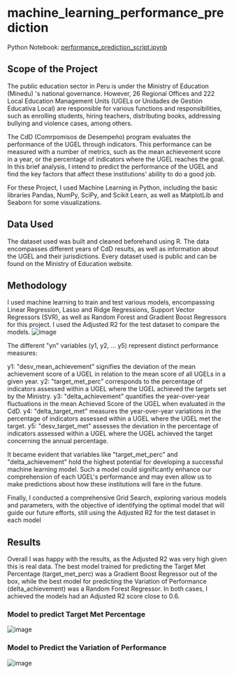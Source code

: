 # machine_learning_performance_prediction
Python Notebook: [performance_prediction_script.ipynb](https://github.com/rodrigogarcia92/machine_learning_performance_prediction/blob/909787b016beb01506e2091307057280c35df2ff/performance_prediction_script.ipynb)

## Scope of the Project
The public education sector in Peru is under the Ministry of Education (Minedu) 's national governance. However, 26 Regional Offices and 222 Local Education Management Units (UGELs or Unidades de Gestión Educativa Local) are responsible for various functions and responsibilities, such as enrolling students, hiring teachers, distributing books, addressing bullying and violence cases, among others.

The CdD (Comrpomisos de Desempeño) program evaluates the performance of the UGEL through indicators. This performance can be measured with a number of metrics, such as the mean achievement score in a year, or the percentage of indicators where the UGEL reaches the goal. In this brief analysis, I intend to predict the performance of the UGEL and find the key factors that affect these institutions' ability to do a good job.

For these Project, I used Machine Learning in Python, including the basic libraries Pandas, NumPy, SciPy, and Scikit Learn, as well as MatplotLib and Seaborn for some visualizations.


## Data Used
The dataset used was built and cleaned beforehand using R. The data encompasses different years of CdD results, as well as information about the UGEL and their jurisdictions. Every dataset used is public and can be found on the Ministry of Education website.


## Methodology
I used machine learning to train and test various models, encompassing Linear Regression, Lasso and Ridge Regressions, Support Vector Regressors (SVR), as well as Random Forest and Gradient Boost Regressors for this project. I used the Adjusted R2 for the test dataset to compare the models.
![image](https://github.com/rodrigogarcia92/machine_learning_performance_prediction/assets/132176209/6c5d83d5-5aed-4367-980b-4d64c6b71435)

The different "yn" variables (y1, y2, ... y5) represent distinct performance measures:

y1: "desv_mean_achievement" signifies the deviation of the mean achievement score of a UGEL in relation to the mean score of all UGELs in a given year.
y2: "target_met_perc" corresponds to the percentage of indicators assessed within a UGEL where the UGEL achieved the targets set by the Ministry.
y3: "delta_achievement" quantifies the year-over-year fluctuations in the mean Achieved Score of the UGEL when evaluated in the CdD.
y4: "delta_target_met" measures the year-over-year variations in the percentage of indicators assessed within a UGEL where the UGEL met the target.
y5: "desv_target_met" assesses the deviation in the percentage of indicators assessed within a UGEL where the UGEL achieved the target concerning the annual percentage.

It became evident that variables like "target_met_perc" and "delta_achievement" hold the highest potential for developing a successful machine learning model. Such a model could significantly enhance our comprehension of each UGEL's performance and may even allow us to make predictions about how these institutions will fare in the future.

Finally, I conducted a comprehensive Grid Search, exploring various models and parameters, with the objective of identifying the optimal model that will guide our future efforts, still using the Adjusted R2 for the test dataset in each model


## Results

Overall I was happy with the results, as the Adjusted R2 was very high given this is real data. The best model trained for predicting the Target Met Percentage (target_met_perc) was a Gradient Boost Regressor out of the box, while the best model for predicting the Variation of Performance (delta_achievement) was a Random Forest Regressor. In both cases, I achieved the models had an Adjusted R2 score close to 0.6.

### Model to predict Target Met Percentage
![image](https://github.com/rodrigogarcia92/machine_learning_performance_prediction/assets/132176209/7a476a50-7455-4cb8-80fc-8fd7e444f0bf)

### Model to Predict the Variation of Performance
![image](https://github.com/rodrigogarcia92/machine_learning_performance_prediction/assets/132176209/8e4d3e18-9d54-4758-a216-c433c5e5c316)

